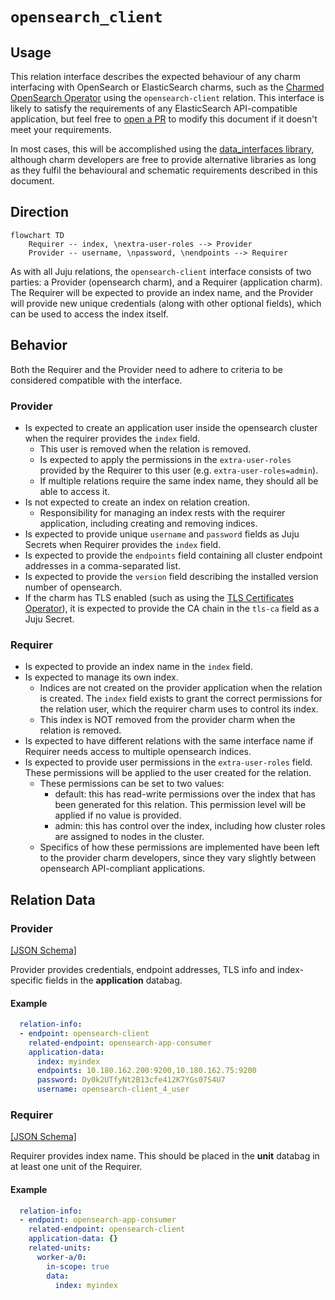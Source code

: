 # `opensearch_client`

## Usage

This relation interface describes the expected behaviour of any charm interfacing with OpenSearch or ElasticSearch charms, such as the [Charmed OpenSearch Operator](https://github.com/canonical/opensearch-operator) using the `opensearch-client` relation.  This interface is likely to satisfy the requirements of any ElasticSearch API-compatible application, but feel free to [open a PR](https://github.com/canonical/charm-relation-interfaces/pulls) to modify this document if it doesn't meet your requirements.

In most cases, this will be accomplished using the [data_interfaces library](https://github.com/canonical/data-platform-libs/blob/main/lib/charms/data_platform_libs/v0/data_interfaces.py), although charm developers are free to provide alternative libraries as long as they fulfil the behavioural and schematic requirements described in this document.

## Direction

```mermaid
flowchart TD
    Requirer -- index, \nextra-user-roles --> Provider
    Provider -- username, \npassword, \nendpoints --> Requirer
```

As with all Juju relations, the `opensearch-client` interface consists of two parties: a Provider (opensearch charm), and a Requirer (application charm). The Requirer will be expected to provide an index name, and the Provider will provide new unique credentials (along with other optional fields), which can be used to access the index itself.

## Behavior

Both the Requirer and the Provider need to adhere to criteria to be considered compatible with the interface.

### Provider

- Is expected to create an application user inside the opensearch cluster when the requirer provides the `index` field.
  - This user is removed when the relation is removed.
  - Is expected to apply the permissions in the `extra-user-roles` provided by the Requirer to this user (e.g. `extra-user-roles=admin`).
  - If multiple relations require the same index name, they should all be able to access it.
- Is not expected to create an index on relation creation.
  - Responsibility for managing an index rests with the requirer application, including creating and removing indices.
- Is expected to provide unique `username` and `password` fields as Juju Secrets when Requirer provides the `index` field.
- Is expected to provide the `endpoints` field containing all cluster endpoint addresses in a comma-separated list.
- Is expected to provide the `version` field describing the installed version number of opensearch.
- If the charm has TLS enabled (such as using the [TLS Certificates Operator](https://github.com/canonical/tls-certificates-operator)), it is expected to provide the CA chain in the `tls-ca` field as a Juju Secret.

### Requirer

- Is expected to provide an index name in the `index` field.
- Is expected to manage its own index.
  - Indices are not created on the provider application when the relation is created. The `index` field exists to grant the correct permissions for the relation user, which the requirer charm uses to control its index.
  - This index is NOT removed from the provider charm when the relation is removed.
- Is expected to have different relations with the same interface name if Requirer needs access to multiple opensearch indices.
- Is expected to provide user permissions in the `extra-user-roles` field. These permissions will be applied to the user created for the relation.
  - These permissions can be set to two values:
    - default: this has read-write permissions over the index that has been generated for this relation. This permission level will be applied if no value is provided.
    - admin: this has control over the index, including how cluster roles are assigned to nodes in the cluster.
  - Specifics of how these permissions are implemented have been left to the provider charm developers, since they vary slightly between opensearch API-compliant applications.

## Relation Data

### Provider

[\[JSON Schema\]](./schemas/provider.json)

Provider provides credentials, endpoint addresses, TLS info and index-specific fields in the **application** databag.


#### Example
```yaml
  relation-info:
  - endpoint: opensearch-client
    related-endpoint: opensearch-app-consumer
    application-data:
      index: myindex
      endpoints: 10.180.162.200:9200,10.180.162.75:9200
      password: Dy0k2UTfyNt2B13cfe412K7YGs07S4U7
      username: opensearch-client_4_user
```

### Requirer

[\[JSON Schema\]](./schemas/requirer.json)

Requirer provides index name. This should be placed in the **unit** databag in at least one unit of the Requirer.

#### Example

```yaml
  relation-info:
  - endpoint: opensearch-app-consumer
    related-endpoint: opensearch-client
    application-data: {}
    related-units:
      worker-a/0:
        in-scope: true
        data:
          index: myindex
```
